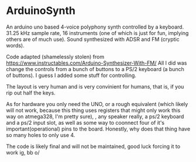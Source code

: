 # ArduinoSynth
An arduino uno based 4-voice polyphony synth controlled by a keyboard. 
31.25 kHz sample rate, 16 instruments (one of which is just for fun, implying others are of much use).
Sound synthesized with ADSR and FM (cryptic words).

Code adapted (shamelessly stolen) from https://www.instructables.com/Arduino-Synthesizer-With-FM/
All I did was change the controls from a bunch of buttons to a PS/2 keyboard (a bunch of buttons).
I guess I added some stuff for controlling. 

The layout is very human and is very convinient for humans, that is, if you rip out half the keys.

As for hardware you only need the UNO, or a rough equivalent (which likely will not work, because this thing uses registers that might only work this way on atmega328, I'm pretty sure),
, any speaker really, a ps/2 keyboard and a ps/2 input slot, as well as some way to coonnect four of it's important(operational) pins to the board. Honestly, why does that thing have so many holes to only use 4. 

The code is likely final and will not be maintained, good luck forcing it to work ig, bb o/
